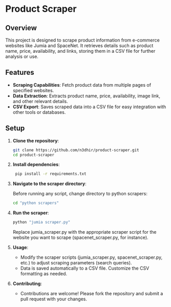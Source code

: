 # Product Scraper

## Overview

This project is designed to scrape product information from e-commerce websites like Jumia and SpaceNet. It retrieves details such as product name, price, availability, and links, storing them in a CSV file for further analysis or use.

## Features

- **Scraping Capabilities**: Fetch product data from multiple pages of specified websites.
- **Data Extraction**: Extracts product name, price, availability, image link, and other relevant details.
- **CSV Export**: Saves scraped data into a CSV file for easy integration with other tools or databases.

## Setup

1. **Clone the repository**:
   
   ```sh
   git clone https://github.com/n3dhir/product-scraper.git
   cd product-scraper
   
3. **Install dependencies**:
   
     ```sh
      pip install -r requirements.txt
     
4. **Navigate to the scraper directory**:

   Before running any script, change directory to python scrapers:
   ```sh
   cd "python scrapers"
   
5. **Run the scraper**:
     ```sh
     python "jumia scraper.py"
     
      ```
     Replace jumia_scraper.py with the appropriate scraper script for the website you want to scrape (spacenet_scraper.py, for instance).
   
6. **Usage**:

    * Modify the scraper scripts (jumia_scraper.py, spacenet_scraper.py, etc.) to adjust scraping parameters (search queries).
   * Data is saved automatically to a CSV file. Customize the CSV formatting as needed.
     
7. **Contributing**:

   - Contributions are welcome! Please fork the repository and submit a pull request with your changes.
   
